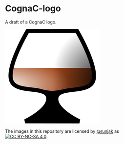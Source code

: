 # CognaC-logo
A draft of a CognaC logo.

![CognaC logo](https://raw.githubusercontent.com/lingdb/cognac-logo/master/cognac_310px.png)

The images in this repository are licensed by [@runjak](https://github.com/runjak) as [![CC BY-NC-SA 4.0](https://i.creativecommons.org/l/by-nc-sa/4.0/88x31.png)](https://creativecommons.org/licenses/by-nc-sa/4.0/).
